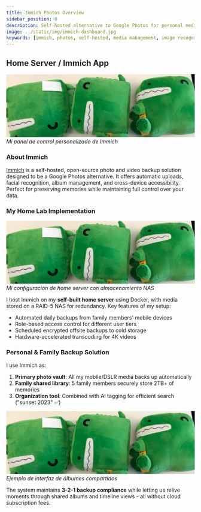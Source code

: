 ```yaml
---
title: Immich Photos Overview
sidebar_position: 0
description: Self-hosted alternative to Google Photos for personal media management
image: ../static/img/immich-dashboard.jpg
keywords: [immich, photos, self-hosted, media management, image recognition]
---
```


## Home Server / Immich App

![Immich Interface](./attachments/immich-interface.png)*Mi panel de control personalizado de Immich*

### About Immich
[Immich](https://immich.app/) is a self-hosted, open-source photo and video backup solution designed to be a Google Photos alternative. It offers automatic uploads, facial recognition, album management, and cross-device accessibility. Perfect for preserving memories while maintaining full control over your data.

### My Home Lab Implementation

![Server Setup](./attachments/server-rack.png)*Mi configuración de home server con almacenamiento NAS*

I host Immich on my **self-built home server** using Docker, with media stored on a RAID-5 NAS for redundancy. Key features of my setup:
- Automated daily backups from family members' mobile devices
- Role-based access control for different user tiers
- Scheduled encrypted offsite backups to cold storage
- Hardware-accelerated transcoding for 4K videos

### Personal & Family Backup Solution

I use Immich as:
1. **Primary photo vault**: All my mobile/DSLR media backs up automatically
2. **Family shared library**: 5 family members securely store 2TB+ of memories
3. **Organization tool**: Combined with AI tagging for efficient search ("sunset 2023" ✅)

![Family Sharing](./attachments/family-sharing-ui.png
)*Ejemplo de interfaz de álbumes compartidos*

The system maintains **3-2-1 backup compliance** while letting us relive moments through shared albums and timeline views - all without cloud subscription fees.